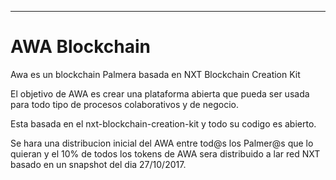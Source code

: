 ----
# AWA Blockchain #

Awa es un blockchain Palmera basada en NXT Blockchain Creation Kit

El objetivo de AWA es crear una plataforma abierta que pueda ser usada para 
todo tipo de procesos colaborativos y de negocio.

Esta basada en el nxt-blockchain-creation-kit y todo su codigo es abierto.

Se hara una distribucion inicial del AWA entre tod@s los Palmer@s que lo quieran y el 10% de todos los tokens de AWA sera distribuido a lar red NXT basado en un snapshot del dia 27/10/2017.
